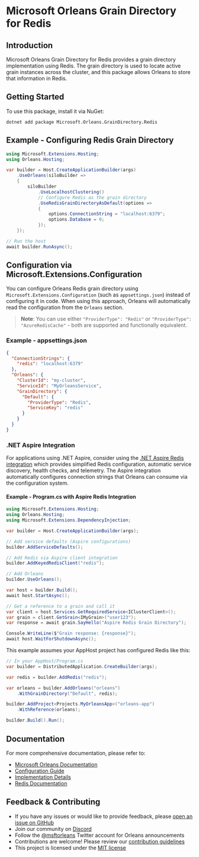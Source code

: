 # Microsoft Orleans Grain Directory for Redis

## Introduction
Microsoft Orleans Grain Directory for Redis provides a grain directory implementation using Redis. The grain directory is used to locate active grain instances across the cluster, and this package allows Orleans to store that information in Redis.

## Getting Started
To use this package, install it via NuGet:

```shell
dotnet add package Microsoft.Orleans.GrainDirectory.Redis
```

## Example - Configuring Redis Grain Directory
```csharp
using Microsoft.Extensions.Hosting;
using Orleans.Hosting;

var builder = Host.CreateApplicationBuilder(args)
    .UseOrleans(siloBuilder =>
    {
        siloBuilder
            .UseLocalhostClustering()
            // Configure Redis as the grain directory
            .UseRedisGrainDirectoryAsDefault(options =>
            {
                options.ConnectionString = "localhost:6379";
                options.Database = 0;
            });
    });

// Run the host
await builder.RunAsync();
```

## Configuration via Microsoft.Extensions.Configuration

You can configure Orleans Redis grain directory using `Microsoft.Extensions.Configuration` (such as `appsettings.json`) instead of configuring it in code. When using this approach, Orleans will automatically read the configuration from the `Orleans` section.

> **Note**: You can use either `"ProviderType": "Redis"` or `"ProviderType": "AzureRedisCache"` - both are supported and functionally equivalent.

### Example - appsettings.json
```json
{
  "ConnectionStrings": {
    "redis": "localhost:6379"
  },
  "Orleans": {
    "ClusterId": "my-cluster",
    "ServiceId": "MyOrleansService",
    "GrainDirectory": {
      "Default": {
        "ProviderType": "Redis",
        "ServiceKey": "redis"
      }
    }
  }
}
```

### .NET Aspire Integration

For applications using .NET Aspire, consider using the [.NET Aspire Redis integration](https://learn.microsoft.com/en-us/dotnet/aspire/caching/stackexchange-redis-integration) which provides simplified Redis configuration, automatic service discovery, health checks, and telemetry. The Aspire integration automatically configures connection strings that Orleans can consume via the configuration system.

#### Example - Program.cs with Aspire Redis Integration
```csharp
using Microsoft.Extensions.Hosting;
using Orleans.Hosting;
using Microsoft.Extensions.DependencyInjection;

var builder = Host.CreateApplicationBuilder(args);

// Add service defaults (Aspire configurations)
builder.AddServiceDefaults();

// Add Redis via Aspire client integration
builder.AddKeyedRedisClient("redis");

// Add Orleans
builder.UseOrleans();

var host = builder.Build();
await host.StartAsync();

// Get a reference to a grain and call it
var client = host.Services.GetRequiredService<IClusterClient>();
var grain = client.GetGrain<IMyGrain>("user123");
var response = await grain.SayHello("Aspire Redis Grain Directory");

Console.WriteLine($"Grain response: {response}");
await host.WaitForShutdownAsync();
```

This example assumes your AppHost project has configured Redis like this:
```csharp
// In your AppHost/Program.cs
var builder = DistributedApplication.CreateBuilder(args);

var redis = builder.AddRedis("redis");

var orleans = builder.AddOrleans("orleans")
    .WithGrainDirectory("Default", redis);

builder.AddProject<Projects.MyOrleansApp>("orleans-app")
    .WithReference(orleans);

builder.Build().Run();
```

## Documentation
For more comprehensive documentation, please refer to:
- [Microsoft Orleans Documentation](https://learn.microsoft.com/dotnet/orleans/)
- [Configuration Guide](https://learn.microsoft.com/en-us/dotnet/orleans/host/configuration-guide/)
- [Implementation Details](https://learn.microsoft.com/en-us/dotnet/orleans/implementation/index)
- [Redis Documentation](https://redis.io/documentation)

## Feedback & Contributing
- If you have any issues or would like to provide feedback, please [open an issue on GitHub](https://github.com/dotnet/orleans/issues)
- Join our community on [Discord](https://aka.ms/orleans-discord)
- Follow the [@msftorleans](https://twitter.com/msftorleans) Twitter account for Orleans announcements
- Contributions are welcome! Please review our [contribution guidelines](https://github.com/dotnet/orleans/blob/main/CONTRIBUTING.md)
- This project is licensed under the [MIT license](https://github.com/dotnet/orleans/blob/main/LICENSE)